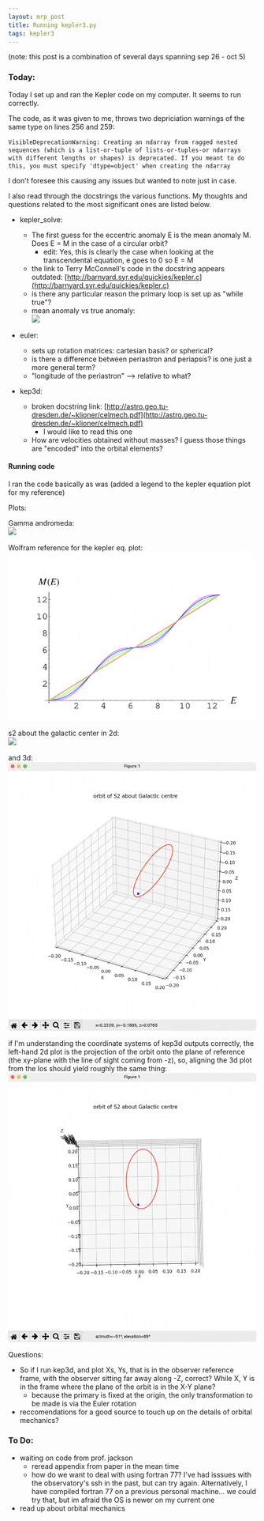 ```yaml
---
layout: mrp_post
title: Running kepler3.py
tags: kepler3
---
```

(note: this post is a combination of several days spanning sep 26 - oct 5)

### Today:
Today I set up and ran the Kepler code on my computer. It seems to run correctly. 

The code, as it was given to me, throws two depriciation warnings of the same type on lines 256 and 259:

    VisibleDeprecationWarning: Creating an ndarray from ragged nested sequences (which is a list-or-tuple of lists-or-tuples-or ndarrays with different lengths or shapes) is deprecated. If you meant to do this, you must specify 'dtype=object' when creating the ndarray
    
I don't foresee this causing any issues but wanted to note just in case.

I also read through the docstrings the various functions. My thoughts and questions related to the most significant ones are listed below.

- kepler_solve:
  - The first guess for the eccentric anomaly E is the mean anomaly M. Does E = M in the case of a circular orbit?
    - edit: Yes, this is clearly the case when looking at the transcendental equation, e goes to 0 so E = M
  - the link to Terry McConnell's code in the docstring appears outdated: [http://barnyard.syr.edu/quickies/kepler.c](http://barnyard.syr.edu/quickies/kepler.c)
  - is there any particular reason the primary loop is set up as "while true"?
  - mean anomaly vs true anomaly:
    <br><img src="../images_pdfs/mrp_ims/orbit_diagrams/Mean_anomaly_diagram.png">

- euler:
  - sets up rotation matrices: cartesian basis? or spherical?
  - is there a difference between periastron and periapsis? is one just a more general term?
  - "longitude of the periastron" --> relative to what?

- kep3d:
  - broken docstring link: [http://astro.geo.tu-dresden.de/~klioner/celmech.pdf](http://astro.geo.tu-dresden.de/~klioner/celmech.pdf)
    - I would like to read this one
  - How are velocities obtained without masses? I guess those things are "encoded" into the orbital elements?


#### Running code

I ran the code basically as was (added a legend to the kepler equation plot for my reference)

Plots:

Gamma andromeda:
<br><img src="../../../../images_pdfs/mrp_ims/kep3d_example/gamma_andromeda.png">

Wolfram reference for the kepler eq. plot:
<br><img src="../../../images_pdfs/mrp_ims/kep3d_example/wolfram_reference.png">

s2 about the galactic center in 2d:
<br><img src="../../images_pdfs/mrp_ims/kep3d_example/s2_gc_2d.png">

and 3d:
<br><img src="../../../images_pdfs/mrp_ims/kep3d_example/s2_gc_3d.png">

if I'm understanding the coordinate systems of kep3d outputs correctly, the left-hand 2d plot is the projection of the orbit onto the plane of reference (the xy-plane with the line of sight coming from -z), so, aligning the 3d plot from the los should yield roughly the same thing:
<br><img src="../../../images_pdfs/mrp_ims/kep3d_example/s2_gc_3d_aligned.png">

Questions:
- So if I run kep3d, and plot Xs, Ys, that is in the observer reference frame, with the observer sitting far away along -Z, correct? While X, Y is in the frame where the plane of the orbit is in the X-Y plane?
  - because the primary is fixed at the origin, the only transformation to be made is via the Euler rotation
- reccomendations for a good source to touch up on the details of orbital mechanics?

### To Do:
- waiting on code from prof. jackson
  - reread appendix from paper in the mean time 
  - how do we want to deal with using fortran 77? I've had isssues with the observatory's ssh in the past, but can try again. Alternatively, I have compiled fortran 77 on a previous personal machine... we could try that, but im afraid the OS is newer on my current one
- read up about orbital mechanics 


